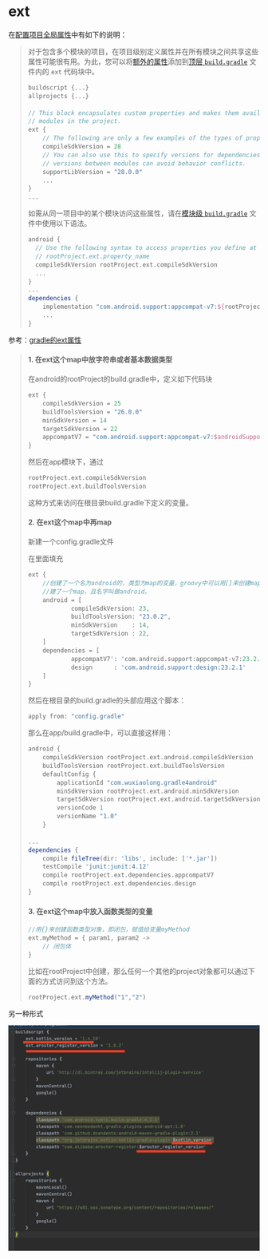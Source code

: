 # ext

在[配置项目全局属性](https://developer.android.com/studio/build/gradle-tips?hl=zh-cn#configure-project-wide-properties)中有如下的说明：

> 对于包含多个模块的项目，在项目级别定义属性并在所有模块之间共享这些属性可能很有用。为此，您可以将[额外的属性](https://docs.gradle.org/current/userguide/writing_build_scripts.html#sec:extra_properties)添加到[顶层 `build.gradle`](https://developer.android.com/studio/build?hl=zh-cn#top-level) 文件内的 `ext` 代码块中。
>
> ```groovy
> buildscript {...}
> allprojects {...}
> 
> // This block encapsulates custom properties and makes them available to all
> // modules in the project.
> ext {
>     // The following are only a few examples of the types of properties you can define.
>     compileSdkVersion = 28
>     // You can also use this to specify versions for dependencies. Having consistent
>     // versions between modules can avoid behavior conflicts.
>     supportLibVersion = "28.0.0"
>     ...
> }
> ...
> ```
>
> 如需从同一项目中的某个模块访问这些属性，请在[模块级 `build.gradle`](https://developer.android.com/studio/build?hl=zh-cn#module-level) 文件中使用以下语法。
>
> ```groovy
> android {
>   // Use the following syntax to access properties you define at the project level:
>   // rootProject.ext.property_name
>   compileSdkVersion rootProject.ext.compileSdkVersion
>   ...
> }
> ...
> dependencies {
>     implementation "com.android.support:appcompat-v7:${rootProject.ext.supportLibVersion}"
>     ...
> }
> ```



参考：[gradle的ext属性](https://www.jianshu.com/p/207c9f6f68c2)

> #### 1. 在ext这个map中放字符串或者基本数据类型
>
> 在android的rootProject的build.gradle中，定义如下代码块
>
> ```groovy
> ext {
>     compileSdkVersion = 25
>     buildToolsVersion = "26.0.0"
>     minSdkVersion = 14
>     targetSdkVersion = 22
>     appcompatV7 = "com.android.support:appcompat-v7:$androidSupportVersion"
> }
> ```
>
> 然后在app模块下，通过
>
> ```groovy
> rootProject.ext.compileSdkVersion
> rootProject.ext.buildToolsVersion
> ```
>
> 这种方式来访问在根目录build.gradle下定义的变量。
>
> #### 2. 在ext这个map中再map
>
> 新建一个config.gradle文件
>
> 在里面填充
>
> ```groovy
> ext {
>     //创建了一个名为android的，类型为map的变量，groovy中可以用[]来创建map类型。那么就是一个map下面又创     
>     //建了一个map，且名字叫做android。
>     android = [
>             compileSdkVersion: 23,
>             buildToolsVersion: "23.0.2",
>             minSdkVersion    : 14,
>             targetSdkVersion : 22,
>     ]
>     dependencies = [
>             appcompatV7': 'com.android.support:appcompat-v7:23.2.1',
>             design      : 'com.android.support:design:23.2.1'
>     ]
> }
> ```
>
> 然后在根目录的build.gradle的头部应用这个脚本：
>
> ```groovy
> apply from: "config.gradle"
> ```
>
> 那么在app/build.gradle中，可以直接这样用：
>
> ```groovy
> android {
>     compileSdkVersion rootProject.ext.android.compileSdkVersion
>     buildToolsVersion rootProject.ext.buildToolsVersion
>     defaultConfig {
>         applicationId "com.wuxiaolong.gradle4android"
>         minSdkVersion rootProject.ext.android.minSdkVersion
>         targetSdkVersion rootProject.ext.android.targetSdkVersion
>         versionCode 1
>         versionName "1.0"
>     }
>   
> ...
> dependencies {
>     compile fileTree(dir: 'libs', include: ['*.jar'])
>     testCompile 'junit:junit:4.12'
>     compile rootProject.ext.dependencies.appcompatV7
>     compile rootProject.ext.dependencies.design
> }
> ```
>
> #### 3. 在ext这个map中放入函数类型的变量
>
> ```groovy
> //用{}来创建函数类型对象，即闭包，赋值给变量myMethod
> ext.myMethod = { param1, param2 ->
>     // 闭包体
> }
> ```
>
> 比如在rootProject中创建，那么任何一个其他的project对象都可以通过下面的方式访问到这个方法。
>
> ```groovy
> rootProject.ext.myMethod("1","2")
> ```



另一种形式

![014](https://github.com/winfredzen/Android-Basic/blob/master/Gradle/images/014.png)









































